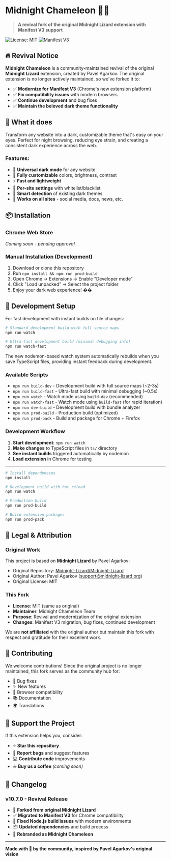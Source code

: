 # Midnight Chameleon 🦎🌙

> **A revival fork of the original Midnight Lizard extension with Manifest V3 support**

[![License: MIT](https://img.shields.io/badge/License-MIT-yellow.svg)](https://opensource.org/licenses/MIT)
[![Manifest V3](https://img.shields.io/badge/Manifest-V3-green.svg)](https://developer.chrome.com/docs/extensions/mv3/intro/)

## 🔥 Revival Notice

**Midnight Chameleon** is a community-maintained revival of the original **Midnight Lizard** extension, created by Pavel Agarkov. The original extension is no longer actively maintained, so we've forked it to:

- ✅ **Modernize for Manifest V3** (Chrome's new extension platform)
- ✅ **Fix compatibility issues** with modern browsers
- ✅ **Continue development** and bug fixes
- ✅ **Maintain the beloved dark theme functionality**

## 🎨 What it does

Transform any website into a dark, customizable theme that's easy on your eyes. Perfect for night browsing, reducing eye strain, and creating a consistent dark experience across the web.

### Features:
- 🌙 **Universal dark mode** for any website
- 🎨 **Fully customizable** colors, brightness, contrast
- ⚡ **Fast and lightweight**
- 🔧 **Per-site settings** with whitelist/blacklist
- 🎯 **Smart detection** of existing dark themes
- 📱 **Works on all sites** - social media, docs, news, etc.

## 📦 Installation

### Chrome Web Store
*Coming soon - pending approval*

### Manual Installation (Development)
1. Download or clone this repository
2. Run `npm install && npm run prod-build`
3. Open Chrome → Extensions → Enable "Developer mode"
4. Click "Load unpacked" → Select the project folder
5. Enjoy your dark web experience! ��

## 🔧 Development Setup

For fast development with instant builds on file changes:

```bash
# Standard development build with full source maps
npm run watch

# Ultra-fast development build (minimal debugging info)
npm run watch-fast
```

The new nodemon-based watch system automatically rebuilds when you save TypeScript files, providing instant feedback during development.

### Available Scripts

- `npm run build-dev` - Development build with full source maps (~2-3s)
- `npm run build-fast` - Ultra-fast build with minimal debugging (~0.5s)
- `npm run watch` - Watch mode using `build-dev` (recommended)
- `npm run watch-fast` - Watch mode using `build-fast` (for rapid iteration)
- `npm run dev-build` - Development build with bundle analyzer
- `npm run prod-build` - Production build (optimized)
- `npm run prod-pack` - Build and package for Chrome + Firefox

### Development Workflow

1. **Start development**: `npm run watch`
2. **Make changes** to TypeScript files in `ts/` directory
3. **See instant builds** triggered automatically by nodemon
4. **Load extension** in Chrome for testing

---

```bash
# Install dependencies
npm install

# Development build with hot reload
npm run watch

# Production build
npm run prod-build

# Build extension packages
npm run prod-pack
```

## 📜 Legal & Attribution

### Original Work
This project is based on **Midnight Lizard** by Pavel Agarkov:
- Original Repository: [Midnight-Lizard/Midnight-Lizard](https://github.com/Midnight-Lizard/Midnight-Lizard)
- Original Author: Pavel Agarkov (support@midnight-lizard.org)
- Original License: MIT

### This Fork
- **License**: MIT (same as original)
- **Maintainer**: Midnight Chameleon Team
- **Purpose**: Revival and modernization of the original extension
- **Changes**: Manifest V3 migration, bug fixes, continued development

We are **not affiliated** with the original author but maintain this fork with respect and gratitude for their excellent work.

## 🤝 Contributing

We welcome contributions! Since the original project is no longer maintained, this fork serves as the community hub for:

- 🐛 Bug fixes
- ✨ New features  
- 🔧 Browser compatibility
- 📚 Documentation
- 🌍 Translations

## 💖 Support the Project

If this extension helps you, consider:
- ⭐ **Star this repository**
- 🐛 **Report bugs** and suggest features
- 💻 **Contribute code** improvements
- ☕ **Buy us a coffee** *(coming soon)*

## 📝 Changelog

### v10.7.0 - Revival Release
- 🚀 **Forked from original Midnight Lizard**
- ✅ **Migrated to Manifest V3** for Chrome compatibility
- 🔧 **Fixed Node.js build issues** with modern environments
- 📦 **Updated dependencies** and build process
- 🎨 **Rebranded as Midnight Chameleon**

---

**Made with 💙 by the community, inspired by Pavel Agarkov's original vision**
